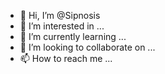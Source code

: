 - 👋 Hi, I’m @Sipnosis
- 👀 I’m interested in ...
- 🌱 I’m currently learning ...
- 💞️ I’m looking to collaborate on ...
- 📫 How to reach me ...

<!---
Sipnosis/Sipnosis is a ✨ special ✨ repository because its `README.md` (this file) appears on your GitHub profile.
You can click the Preview link to take a look at your changes.
--->
